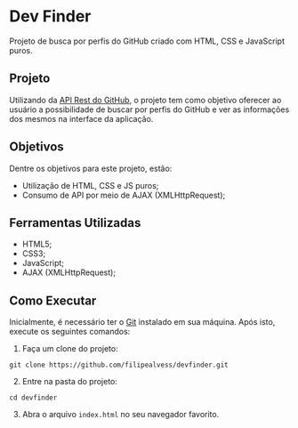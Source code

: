 # Dev Finder
Projeto de busca por perfis do GitHub criado com HTML, CSS e JavaScript puros.

## Projeto
Utilizando da [API Rest do GitHub](https://docs.github.com/rest), o projeto tem como objetivo oferecer ao usuário a possibilidade de buscar por perfis do GitHub e ver as informações dos mesmos na interface da aplicação.

## Objetivos
Dentre os objetivos para este projeto, estão:
- Utilização de HTML, CSS e JS puros;
- Consumo de API por meio de AJAX (XMLHttpRequest);

## Ferramentas Utilizadas
- HTML5;
- CSS3;
- JavaScript;
- AJAX (XMLHttpRequest);

## Como Executar
Inicialmente, é necessário ter o [Git](https://git-scm.com/downloads) instalado em sua máquina. Após isto, execute os seguintes comandos:

1) Faça um clone do projeto:
```
git clone https://github.com/filipealvess/devfinder.git
```

2) Entre na pasta do projeto:
```
cd devfinder
```

3) Abra o arquivo `index.html` no seu navegador favorito.